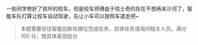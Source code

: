 一些同学修好了损坏的校车，但是校车师傅由于哈士奇的存在不想再来沙河了，智能车队打算让校车自动驾驶，先让小车可以按照车道走吧~

> 本题需要前往智能创新社摊位完成任务，具体任务请询问相关人员。满分 100 分，按具体表现给分
